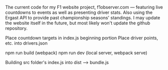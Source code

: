 The current code for my F1 website project, f1observer.com — featuring live countdowns to events as well as presenting driver stats. Also using the Ergast API to provide past championship seasons' standings. I may update the website itself in the future, but most likely won't update the github repository.

Place countdown targets in index.js beginning portion
Place driver points, etc. into drivers.json

npm run build (webpack)
npm run dev (local server, webpack serve)

Building src folder's index.js into dist --> bundle.js